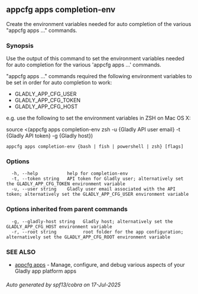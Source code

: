 ## appcfg apps completion-env

Create the environment variables needed for auto completion of the various "appcfg apps ..." commands.

### Synopsis

Use the output of this command to set the environment variables needed for 
auto completion for the various 'appcfg apps ...' commands.

"appcfg apps ..." commands required the following environment variables to be set in order for auto 
completion to work:
  - GLADLY_APP_CFG_USER
  - GLADLY_APP_CFG_TOKEN
  - GLADLY_APP_CFG_HOST

e.g. use the following to set the environment variables in ZSH on Mac OS X:

source <(appcfg apps completion-env zsh -u {Gladly API user email} -t {Gladly API token} -g {Gladly host})


```
appcfg apps completion-env {bash | fish | powershell | zsh} [flags]
```

### Options

```
  -h, --help           help for completion-env
  -t, --token string   API token for Gladly user; alternatively set the GLADLY_APP_CFG_TOKEN environment variable
  -u, --user string    Gladly user email associated with the API token; alternatively set the GLADLY_APP_CFG_USER environment variable
```

### Options inherited from parent commands

```
  -g, --gladly-host string   Gladly host; alternatively set the GLADLY_APP_CFG_HOST environment variable
  -r, --root string          root folder for the app configuration; alternatively set the GLADLY_APP_CFG_ROOT environment variable
```

### SEE ALSO

* [appcfg apps](appcfg_apps.md)	 - Manage, configure, and debug various aspects of your Gladly app platform apps

###### Auto generated by spf13/cobra on 17-Jul-2025
